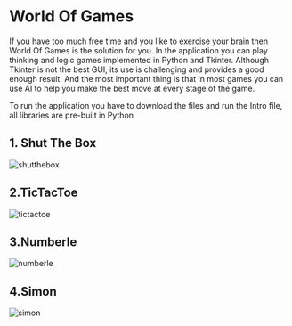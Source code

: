# World Of Games
If you have too much free time and you like to exercise your brain then World Of Games is the solution for you.
In the application you can play thinking and logic games implemented in Python and Tkinter.
Although Tkinter is not the best GUI, its use is challenging and provides a good enough result.
And the most important thing is that in most games you can use AI to help you make the best move at every stage of the game.

To run the application you have to download the files and run the Intro file, all libraries are pre-built in Python

## 1. Shut The Box
![shutthebox](https://user-images.githubusercontent.com/96999217/192718861-cfcddb1e-0378-4445-ac3f-7cb5e9a9ae8e.gif)

## 2.TicTacToe
![tictactoe](https://user-images.githubusercontent.com/96999217/192719009-24bf5628-ebc3-4171-8bc8-d6a35fec3bc2.gif)

## 3.Numberle
![numberle](https://user-images.githubusercontent.com/96999217/192719072-c7856689-a1f9-47fb-9ef4-5152dfbf1571.gif)

## 4.Simon
![simon](https://user-images.githubusercontent.com/96999217/192719109-780c5d3f-1329-476f-af09-4736c5d227bc.gif)
